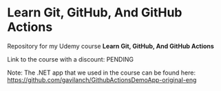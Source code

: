 # Learn Git, GitHub, And GitHub Actions

Repository for my Udemy course **Learn Git, GitHub, And GitHub Actions**

Link to the course with a discount: PENDING

Note: The .NET app that we used in the course can be found here: https://github.com/gavilanch/GithubActionsDemoApp-original-eng
